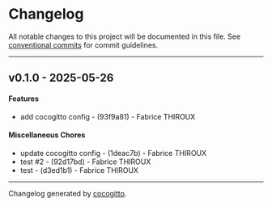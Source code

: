 # Changelog
All notable changes to this project will be documented in this file. See [conventional commits](https://www.conventionalcommits.org/) for commit guidelines.

- - -
## v0.1.0 - 2025-05-26
#### Features
- add cocogitto config - (93f9a81) - Fabrice THIROUX
#### Miscellaneous Chores
- update cocogitto config - (1deac7b) - Fabrice THIROUX
- test #2 - (92d17bd) - Fabrice THIROUX
- test - (d3ed1b1) - Fabrice THIROUX

- - -

Changelog generated by [cocogitto](https://github.com/cocogitto/cocogitto).
